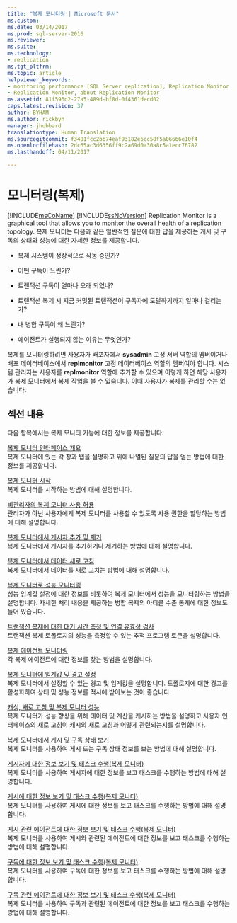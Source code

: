 ```yaml
---
title: "복제 모니터링 | Microsoft 문서"
ms.custom: 
ms.date: 03/14/2017
ms.prod: sql-server-2016
ms.reviewer: 
ms.suite: 
ms.technology:
- replication
ms.tgt_pltfrm: 
ms.topic: article
helpviewer_keywords:
- monitoring performance [SQL Server replication], Replication Monitor
- Replication Monitor, about Replication Monitor
ms.assetid: 81f596d2-27a5-489d-bf8d-0f4361decd02
caps.latest.revision: 37
author: BYHAM
ms.author: rickbyh
manager: jhubbard
translationtype: Human Translation
ms.sourcegitcommit: f3481fcc2bb74eaf93182e6cc58f5a06666e10f4
ms.openlocfilehash: 2dc65ac3d6356ff9c2a69d0a30a8c5a1ecc76782
ms.lasthandoff: 04/11/2017

---
```

# <a name="monitoring-replication-overview"></a>모니터링(복제)
  [!INCLUDE[msCoName](../../../includes/msconame-md.md)] [!INCLUDE[ssNoVersion](../../../includes/ssnoversion-md.md)] Replication Monitor is a graphical tool that allows you to monitor the overall health of a replication topology. 복제 모니터는 다음과 같은 일반적인 질문에 대한 답을 제공하는 게시 및 구독의 상태와 성능에 대한 자세한 정보를 제공합니다.  
  
-   복제 시스템이 정상적으로 작동 중인가?  
  
-   어떤 구독이 느린가?  
  
-   트랜잭션 구독이 얼마나 오래 되었나?  
  
-   트랜잭션 복제 시 지금 커밋된 트랜잭션이 구독자에 도달하기까지 얼마나 걸리는가?  
  
-   내 병합 구독이 왜 느린가?  
  
-   에이전트가 실행되지 않는 이유는 무엇인가?  
  
 복제를 모니터링하려면 사용자가 배포자에서 **sysadmin** 고정 서버 역할의 멤버이거나 배포 데이터베이스에서 **replmonitor** 고정 데이터베이스 역할의 멤버여야 합니다. 시스템 관리자는 사용자를 **replmonitor** 역할에 추가할 수 있으며 이렇게 하면 해당 사용자가 복제 모니터에서 복제 작업을 볼 수 있습니다. 이때 사용자가 복제를 관리할 수는 없습니다.  
  
## <a name="in-this-section"></a>섹션 내용  
 다음 항목에서는 복제 모니터 기능에 대한 정보를 제공합니다.  
  
 [복제 모니터 인터페이스 개요](../../../relational-databases/replication/monitor/overview-of-the-replication-monitor-interface.md)  
 복제 모니터에 있는 각 창과 탭을 설명하고 위에 나열된 질문의 답을 얻는 방법에 대한 정보를 제공합니다.  
  
 [복제 모니터 시작](../../../relational-databases/replication/monitor/start-the-replication-monitor.md)  
 복제 모니터를 시작하는 방법에 대해 설명합니다.  
  
 [비관리자의 복제 모니터 사용 허용](../../../relational-databases/replication/monitor/allow-non-administrators-to-use-replication-monitor.md)  
 관리자가 아닌 사용자에게 복제 모니터를 사용할 수 있도록 사용 권한을 할당하는 방법에 대해 설명합니다.  
  
 [복제 모니터에서 게시자 추가 및 제거](../../../relational-databases/replication/monitor/add-and-remove-publishers-from-replication-monitor.md)  
 복제 모니터에서 게시자를 추가하거나 제거하는 방법에 대해 설명합니다.  
  
 [복제 모니터에서 데이터 새로 고침](../../../relational-databases/replication/monitor/refresh-data-in-replication-monitor.md)  
 복제 모니터에서 데이터를 새로 고치는 방법에 대해 설명합니다.  
  
 [복제 모니터로 성능 모니터링](../../../relational-databases/replication/monitor/monitor-performance-with-replication-monitor.md)  
 성능 임계값 설정에 대한 정보를 비롯하여 복제 모니터에서 성능을 모니터링하는 방법을 설명합니다. 자세한 처리 내용을 제공하는 병합 복제의 아티클 수준 통계에 대한 정보도 들어 있습니다.  
  
 [트랜잭션 복제에 대한 대기 시간 측정 및 연결 유효성 검사](../../../relational-databases/replication/monitor/measure-latency-and-validate-connections-for-transactional-replication.md)  
 트랜잭션 복제 토폴로지의 성능을 측정할 수 있는 추적 프로그램 토큰을 설명합니다.  
  
 [복제 에이전트 모니터링](../../../relational-databases/replication/monitor/monitor-replication-agents.md)  
 각 복제 에이전트에 대한 정보를 찾는 방법을 설명합니다.  
  
 [복제 모니터에 임계값 및 경고 설정](../../../relational-databases/replication/monitor/set-thresholds-and-warnings-in-replication-monitor.md)  
 복제 모니터에서 설정할 수 있는 경고 및 임계값을 설명합니다. 토폴로지에 대한 경고를 활성화하여 상태 및 성능 정보를 적시에 받아보는 것이 좋습니다.  
  
 [캐싱, 새로 고침 및 복제 모니터 성능](../../../relational-databases/replication/monitor/caching-refresh-and-replication-monitor-performance.md)  
 복제 모니터가 성능 향상을 위해 데이터 및 계산을 캐시하는 방법을 설명하고 사용자 인터페이스의 새로 고침이 캐시의 새로 고침과 어떻게 관련되는지를 설명합니다.  
  
 [복제 모니터에서 게시 및 구독 상태 보기](../../../relational-databases/replication/monitor/view-publication-and-subscription-status-in-replication-monitor.md)  
 복제 모니터를 사용하여 게시 또는 구독 상태 정보를 보는 방법에 대해 설명합니다.  
  
 [게시자에 대한 정보 보기 및 태스크 수행&#40;복제 모니터&#41;](../../../relational-databases/replication/monitor/view-information-and-perform-tasks-for-a-publisher-replication-monitor.md)  
 복제 모니터를 사용하여 게시자에 대한 정보를 보고 태스크를 수행하는 방법에 대해 설명합니다.  
  
 [게시에 대한 정보 보기 및 태스크 수행&#40;복제 모니터&#41;](../../../relational-databases/replication/monitor/view-information-and-perform-tasks-for-a-publication-replication-monitor.md)  
 복제 모니터를 사용하여 게시에 대한 정보를 보고 태스크를 수행하는 방법에 대해 설명합니다.  
  
 [게시 관련 에이전트에 대한 정보 보기 및 태스크 수행&#40;복제 모니터&#41;](../../../relational-databases/replication/monitor/view-information-and-perform-tasks-for-publication-agents.md)  
 복제 모니터를 사용하여 게시와 관련된 에이전트에 대한 정보를 보고 태스크를 수행하는 방법에 대해 설명합니다.  
  
 [구독에 대한 정보 보기 및 태스크 수행&#40;복제 모니터&#41;](../../../relational-databases/replication/monitor/view-information-and-perform-tasks-for-a-subscription-replication-monitor.md)  
 복제 모니터를 사용하여 구독에 대한 정보를 보고 태스크를 수행하는 방법에 대해 설명합니다.  
  
 [구독 관련 에이전트에 대한 정보 보기 및 태스크 수행&#40;복제 모니터&#41;](../../../relational-databases/replication/monitor/view-information-and-perform-tasks-for-subscription-agents.md)  
 복제 모니터를 사용하여 구독과 관련된 에이전트에 대한 정보를 보고 태스크를 수행하는 방법에 대해 설명합니다.  
  
  
